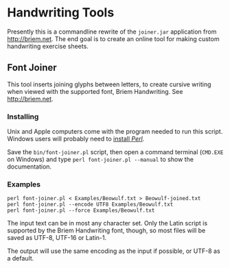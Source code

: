 Handwriting Tools
=================

Presently this is a commandline rewrite of the `joiner.jar` application
from http://briem.net. The end goal is to create an online tool for making
custom handwriting exercise sheets.

Font Joiner
-----------

This tool inserts joining glyphs between letters, to create cursive
writing when viewed with the supported font, Briem Handwriting.
See http://briem.net.

### Installing

Unix and Apple computers come with the program needed to run this
script.
Windows users will probably need to [install *Perl*](https://www.perl.org/get.html#win32).

Save the `bin/font-joiner.pl` script, then open a command terminal
(`CMD.EXE` on Windows) and type `perl font-joiner.pl --manual` to show
the documentation.

### Examples

```
perl font-joiner.pl < Examples/Beowulf.txt > Beowulf-joined.txt
perl font-joiner.pl --encode UTF8 Examples/Beowulf.txt
perl font-joiner.pl --force Examples/Beowulf.txt
```

The input text can be in most any character set. Only the Latin script
is supported by the Briem Handwriting font, though, so most files will
be saved as UTF-8, UTF-16 or Latin-1.

The output will use the same encoding as the input if possible, or
UTF-8 as a default.
